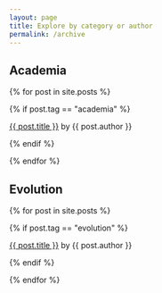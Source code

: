 ```yaml
---
layout: page
title: Explore by category or author
permalink: /archive
---
```


<h2>Academia</h2>

{% for post in site.posts %}

{% if post.tag == "academia" %}

<a href="{{ site.baseurl }}{{ post.url }}">{{ post.title }}</a> by {{ post.author }}

{% endif %}

{% endfor %}

<h2>Evolution</h2>

{% for post in site.posts %}

{% if post.tag == "evolution" %}

<a href="{{ site.baseurl }}{{ post.url }}">{{ post.title }}</a> by {{ post.author }}

{% endif %}

{% endfor %}



